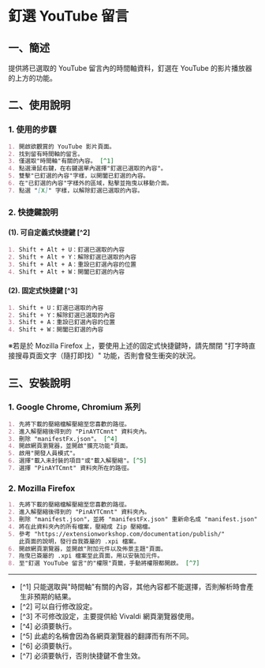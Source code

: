 # 釘選 YouTube 留言

## 一、簡述

提供將已選取的 YouTube 留言內的時間軸資料，釘選在 YouTube 的影片播放器的上方的功能。

## 二、使用說明

### 1. 使用的步驟

```markdown
1. 開啟欲觀賞的 YouTube 影片頁面。
2. 找到留有時間軸的留言。
3. 僅選取"時間軸"有關的內容。 [^1]
4. 點選滑鼠右鍵，在右鍵選單內選擇"釘選已選取的內容"。
5. 雙擊"已釘選的內容"字樣，以開闔已釘選的內容。
6. 在"已釘選的內容"字樣外的區域，點擊並拖曳以移動介面。
7. 點選 "[X]" 字樣，以解除釘選已選取的內容。
```

### 2. 快捷鍵說明

#### (1). 可自定義式快捷鍵 [^2]

```markdown
1. Shift + Alt + U：釘選已選取的內容
2. Shift + Alt + Y：解除釘選已選取的內容
3. Shift + Alt + A：重設已釘選內容的位置
4. Shift + Alt + W：開闔已釘選的內容
```

#### (2). 固定式快捷鍵 [^3]

```markdown
1. Shift + U：釘選已選取的內容
2. Shift + Y：解除釘選已選取的內容
3. Shift + A：重設已釘選內容的位置
4. Shift + W：開闔已釘選的內容
```

※若是於 Mozilla Firefox 上，要使用上述的固定式快捷鍵時，請先關閉 "打字時直接搜尋頁面文字（隨打即找）" 功能，否則會發生衝突的狀況。

## 三、安裝說明

### 1. Google Chrome, Chromium 系列

```markdown
1. 先將下載的壓縮檔解壓縮至您喜歡的路徑。
2. 進入解壓縮後得到的 "PinAYTCmnt" 資料夾內。
3. 刪除 "manifestFx.json"。 [^4]
4. 開啟網頁瀏覽器，並開啟"擴充功能"頁面。
5. 啟用"開發人員模式"。
6. 選擇"載入未封裝的項目"或"載入解壓縮"。[^5]
7. 選擇 "PinAYTCmnt" 資料夾所在的路徑。
```

### 2. Mozilla Firefox

```markdown
1. 先將下載的壓縮檔解壓縮至您喜歡的路徑。
2. 進入解壓縮後得到的 "PinAYTCmnt" 資料夾內。
3. 刪除 "manifest.json"，並將 "manifestFx.json" 重新命名成 "manifest.json"。 [^6]
4. 將在此資料夾內的所有檔案，壓縮成 Zip 壓縮檔。
5. 參考 "https://extensionworkshop.com/documentation/publish/"
   此頁面的說明，發行自我簽屬的 .xpi 檔案。
6. 開啟網頁瀏覽器，並開啟"附加元件以及佈景主題"頁面。
7. 拖曳已簽屬的 .xpi 檔案至此頁面，用以安裝加元件。
8. 至"釘選 YouTube 留言"的"權限"頁籤，手動將權限都開啟。 [^7]
```

---

- [^1] 只能選取與"時間軸"有關的內容，其他內容都不能選擇，否則解析時會產生非預期的結果。
- [^2] 可以自行修改設定。
- [^3] 不可修改設定，主要提供給 Vivaldi 網頁瀏覽器使用。
- [^4] 必須要執行。
- [^5] 此處的名稱會因為各網頁瀏覽器的翻譯而有所不同。
- [^6] 必須要執行。
- [^7] 必須要執行，否則快捷鍵不會生效。